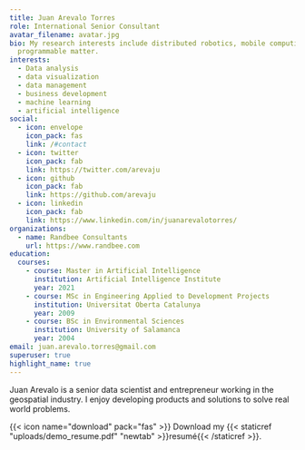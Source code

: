 ```yaml
---
title: Juan Arevalo Torres
role: International Senior Consultant
avatar_filename: avatar.jpg
bio: My research interests include distributed robotics, mobile computing and
  programmable matter.
interests:
  - Data analysis
  - data visualization
  - data management
  - business development
  - machine learning
  - artificial intelligence
social:
  - icon: envelope
    icon_pack: fas
    link: /#contact
  - icon: twitter
    icon_pack: fab
    link: https://twitter.com/arevaju
  - icon: github
    icon_pack: fab
    link: https://github.com/arevaju
  - icon: linkedin
    icon_pack: fab
    link: https://www.linkedin.com/in/juanarevalotorres/
organizations:
  - name: Randbee Consultants
    url: https://www.randbee.com
education:
  courses:
    - course: Master in Artificial Intelligence
      institution: Artificial Intelligence Institute
      year: 2021
    - course: MSc in Engineering Applied to Development Projects
      institution: Universitat Oberta Catalunya
      year: 2009
    - course: BSc in Environmental Sciences
      institution: University of Salamanca
      year: 2004
email: juan.arevalo.torres@gmail.com
superuser: true
highlight_name: true
---
```

Juan Arevalo is a senior data scientist and entrepreneur working in the geospatial industry. I enjoy developing products and solutions to solve real world problems.

{{< icon name="download" pack="fas" >}} Download my {{< staticref "uploads/demo_resume.pdf" "newtab" >}}resumé{{< /staticref >}}.